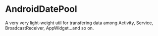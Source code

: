 AndroidDatePool
===============

A very very light-weight util for transfering data among Activity, Service, BroadcastReceiver, AppWidget...and so on.
